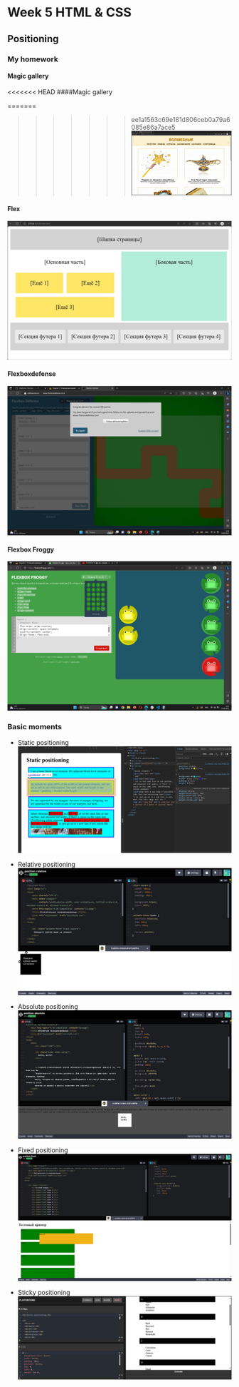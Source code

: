 # Week 5 HTML & CSS

## Positioning

### My homework

#### Magic gallery


<<<<<<< HEAD
####Magic gallery

=======
>>>>>>> ee1a1563c69e181d806ceb0a79a6085e86a7ace5
![video of the page](./readme/videos/Gallery.gif)

#### Flex

![flex](./readme/images/flex.jpg)

#### Flexboxdefense

![Flexboxdefense img](./readme/images/Flexboxdefense.jpg)

#### Flexbox Froggy

![Flexbox Froggy](./readme/images/Flexbox%20Froggy.jpg)

### Basic moments

- Static positioning
  ![position-static.jpg](./readme/images/position-static.jpg)

- Relative positioning
  ![position-relative.jpg](./readme/images/position-relative.jpg)

- Absolute positioning
  ![position-absolute.jpg](./readme/images/position-absolute.jpg)

- Fixed positioning
  ![position-fixed.jpg](./readme/images/position-fixed.jpg)

- Sticky positioning
  ![position-sticky.jpg](./readme/images/position-sticky.jpg)
